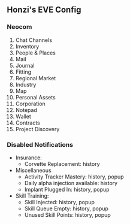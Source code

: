 Honzi's EVE Config
------------------

### Neocom
1. Chat Channels
2. Inventory
3. People & Places
4. Mail
5. Journal
6. Fitting
7. Regional Market
8. Industry
9. Map
10. Personal Assets
11. Corporation
12. Notepad
13. Wallet
14. Contracts
15. Project Discovery

### Disabled Notifications

* Insurance:
  * Corvette Replacement: history
* Miscellaneous
  * Activity Tracker Mastery: history, popup
  * Daily alpha injection available: history
  * Implant Plugged In: history, popup
* Skill Training:
  * Skill Injected: history, popup
  * Skill Queue Empty: history, popup
  * Unused Skill Points: history, popup
